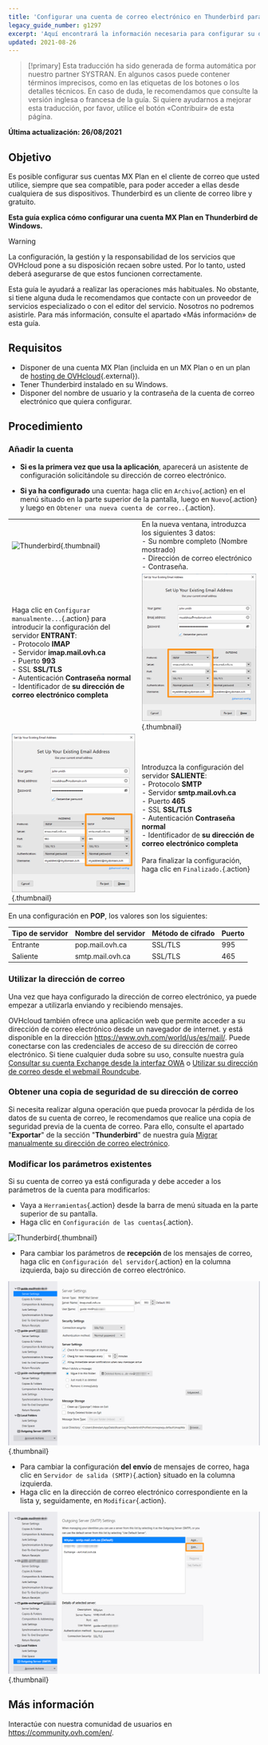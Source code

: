 ```yaml
---
title: 'Configurar una cuenta de correo electrónico en Thunderbird para Windows'
legacy_guide_number: g1297 
excerpt: 'Aquí encontrará la información necesaria para configurar su dirección de correo electrónico en Thunderbird'
updated: 2021-08-26
---
```


> [!primary]
> Esta traducción ha sido generada de forma automática por nuestro partner SYSTRAN. En algunos casos puede contener términos imprecisos, como en las etiquetas de los botones o los detalles técnicos. En caso de duda, le recomendamos que consulte la versión inglesa o francesa de la guía. Si quiere ayudarnos a mejorar esta traducción, por favor, utilice el botón «Contribuir» de esta página.
>

**Última actualización: 26/08/2021**

## Objetivo

Es posible configurar sus cuentas MX Plan en el cliente de correo que usted utilice, siempre que sea compatible, para poder acceder a ellas desde cualquiera de sus dispositivos. Thunderbird es un cliente de correo libre y gratuito.

**Esta guía explica cómo configurar una cuenta MX Plan en Thunderbird de Windows.**

> [!warning]
>
> La configuración, la gestión y la responsabilidad de los servicios que OVHcloud pone a su disposición recaen sobre usted. Por lo tanto, usted deberá asegurarse de que estos funcionen correctamente.
> 
> Esta guía le ayudará a realizar las operaciones más habituales. No obstante, si tiene alguna duda le recomendamos que contacte con un proveedor de servicios especializado o con el editor del servicio. Nosotros no podremos asistirle. Para más información, consulte el apartado «Más información» de esta guía.
> 

## Requisitos

- Disponer de una cuenta MX Plan (incluida en un MX Plan o en un plan de [hosting de OVHcloud](https://www.ovh.com/world/us/es/hosting/){.external}).
- Tener Thunderbird instalado en su Windows.
- Disponer del nombre de usuario y la contraseña de la cuenta de correo electrónico que quiera configurar.
 
## Procedimiento

### Añadir la cuenta

- **Si es la primera vez que usa la aplicación**, aparecerá un asistente de configuración solicitándole su dirección de correo electrónico.

- **Si ya ha configurado** una cuenta: haga clic en `Archivo`{.action} en el menú situado en la parte superior de la pantalla, luego en `Nuevo`{.action} y luego en `Obtener una nueva cuenta de correo..`{.action}.

| | |
|---|---|
|![Thunderbird](images/thunderbird-win-mxplan01.png){.thumbnail}|En la nueva ventana, introduzca los siguientes 3 datos: <br>- Su nombre completo (Nombre mostrado)<br>- Dirección de correo electrónico <br>- Contraseña.|
|Haga clic en `Configurar manualmente...`{.action} para introducir la configuración del servidor **ENTRANT**: <br>- Protocolo **IMAP** <br>- Servidor **imap.mail.ovh.ca** <br>- Puerto **993** <br>- SSL **SSL/TLS** <br>- Autenticación **Contraseña normal** <br>- Identificador de **su dirección de correo electrónico completa**|![Thunderbird](images/thunderbird-win-mxplan02-ca.png){.thumbnail}|
|![Thunderbird](images/thunderbird-win-mxplan03-ca.png){.thumbnail}|Introduzca la configuración del servidor **SALIENTE**: <br>- Protocolo **SMTP** <br>- Servidor **smtp.mail.ovh.ca** <br>- Puerto **465** <br>- SSL **SSL/TLS** <br>- Autenticación **Contraseña normal** <br>- Identificador de **su dirección de correo electrónico completa**<br><br>Para finalizar la configuración, haga clic en `Finalizado.`{.action}|



En una configuración en **POP**, los valores son los siguientes:

|Tipo de servidor|Nombre del servidor|Método de cifrado|Puerto|
|---|---|---|---|
|Entrante|pop.mail.ovh.ca|SSL/TLS|995|
|Saliente|smtp.mail.ovh.ca|SSL/TLS|465|

### Utilizar la dirección de correo

Una vez que haya configurado la dirección de correo electrónico, ya puede empezar a utilizarla enviando y recibiendo mensajes.

OVHcloud también ofrece una aplicación web que permite acceder a su dirección de correo electrónico desde un navegador de internet. y está disponible en la dirección <https://www.ovh.com/world/us/es/mail/>. Puede conectarse con las credenciales de acceso de su dirección de correo electrónico. Si tiene cualquier duda sobre su uso, consulte nuestra guía [Consultar su cuenta Exchange desde la interfaz OWA](https://docs.ovh.com/us/es/microsoft-collaborative-solutions/exchange_2016_guia_de_uso_de_outlook_web_app/) o [Utilizar su dirección de correo desde el webmail Roundcube](https://docs.ovh.com/us/pages/web/emails/email_roundcube).

### Obtener una copia de seguridad de su dirección de correo

Si necesita realizar alguna operación que pueda provocar la pérdida de los datos de su cuenta de correo, le recomendamos que realice una copia de seguridad previa de la cuenta de correo. Para ello, consulte el apartado "**Exportar**" de la sección "**Thunderbird**" de nuestra guía [Migrar manualmente su dirección de correo electrónico](/pages/web/emails/manual_email_migration#exportar).

### Modificar los parámetros existentes

Si su cuenta de correo ya está configurada y debe acceder a los parámetros de la cuenta para modificarlos:

- Vaya a `Herramientas`{.action} desde la barra de menú situada en la parte superior de su pantalla.
- Haga clic en `Configuración de las cuentas`{.action}.

![Thunderbird](images/thunderbird-win-mxplan04.png){.thumbnail}

- Para cambiar los parámetros de **recepción** de los mensajes de correo, haga clic en `Configuración del servidor`{.action} en la columna izquierda, bajo su dirección de correo electrónico.

![Thunderbird](images/thunderbird-win-mxplan05-ca.png){.thumbnail}

- Para cambiar la configuración **del envío** de mensajes de correo, haga clic en `Servidor de salida (SMTP)`{.action} situado en la columna izquierda.
- Haga clic en la dirección de correo electrónico correspondiente en la lista y, seguidamente, en `Modificar`{.action}.

![Thunderbird](images/thunderbird-win-mxplan06-ca.png){.thumbnail}


## Más información

Interactúe con nuestra comunidad de usuarios en <https://community.ovh.com/en/>.